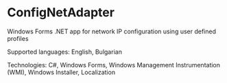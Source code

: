 # ConfigNetAdapter

Windows Forms .NET app for network IP configuration using user defined profiles

Supported languages: English, Bulgarian

Technologies: C#, Windows Forms, Windows Management Instrumentation (WMI),
Windows Installer, Localization
